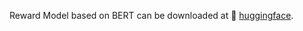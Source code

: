 Reward Model based on BERT can be downloaded at 🤗 [huggingface](https://huggingface.co/codelyh/pspo/tree/main).
